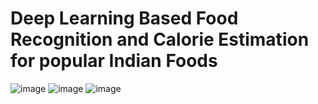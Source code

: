 # Deep Learning Based Food Recognition and Calorie Estimation for popular Indian Foods

![image](https://github.com/Yogeshpvt/Deep-Learning-Based-Food-Recognition-and-Calorie-Estimation-for-Indian-Food-Images/assets/87895840/a756ae7c-a01c-424a-8ab0-15b90f796304)
![image](https://github.com/Yogeshpvt/Deep-Learning-Based-Food-Recognition-and-Calorie-Estimation-for-Indian-Food-Images/assets/87895840/2f245e3a-274b-4b15-9522-849ef910ccde)
![image](https://github.com/Yogeshpvt/Deep-Learning-Based-Food-Recognition-and-Calorie-Estimation-for-Indian-Food-Images/assets/87895840/1184b870-1abd-422c-a23b-db68f86633bb)


